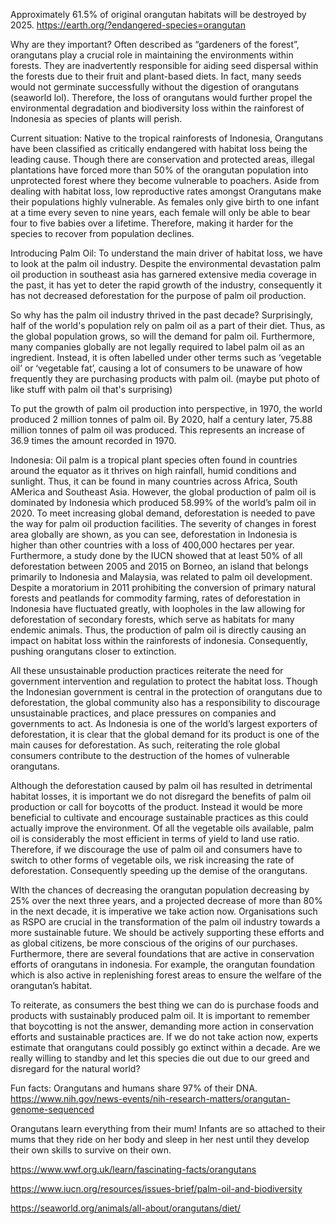 
Approximately 61.5% of original orangutan habitats will be destroyed by 2025.
https://earth.org/?endangered-species=orangutan

Why are they important?
Often described as “gardeners of the forest”, orangutans play a crucial role in maintaining the environments within forests. They are inadvertently responsible for aiding seed dispersal within the forests due to their fruit and plant-based diets. In fact, many seeds would not germinate successfully without the digestion of orangutans (seaworld lol). Therefore, the loss of orangutans would further propel the environmental degradation and biodiversity loss within the rainforest of Indonesia as species of plants will perish. 

Current situation:
Native to the tropical rainforests of Indonesia, Orangutans have been classified as critically endangered with habitat loss being the leading cause. Though there are conservation and protected areas, illegal plantations have forced more than 50% of the orangutan population into unprotected forest where they become vulnerable to poachers. Aside from dealing with habitat loss, low reproductive rates amongst Orangutans make their populations highly vulnerable. As females only give birth to one infant at a time every seven to nine years, each female will only be able to bear four to five babies over a lifetime. Therefore, making it harder for the species to recover from population declines. 

Introducing Palm Oil:
To understand the main driver of habitat loss, we have to look at the palm oil industry.  Despite the environmental devastation palm oil production in southeast asia has garnered extensive media coverage in the past, it has yet to deter the rapid growth of the industry, consequently it has not decreased deforestation for the purpose of palm oil production. 

So why has the palm oil industry thrived in the past decade?
Surprisingly, half of the world's population rely on palm oil as a part of their diet. Thus, as the global population grows, so will the demand for palm oil. Furthermore, many companies globally are not legally required to label palm oil as an ingredient. Instead, it is often labelled under other terms such as ‘vegetable oil’ or ‘vegetable fat’, causing a lot of consumers to be unaware of how frequently they are purchasing products with palm oil. (maybe put photo of like stuff with palm oil that's surprising)

To put the growth of palm oil production into perspective, in 1970, the world produced 2 million tonnes of palm oil. By 2020, half a century later, 75.88 million tonnes of palm oil was produced. This represents an increase of 36.9 times the amount recorded in 1970. 

Indonesia:
Oil palm is a tropical plant species often found in countries around the equator as it thrives on high rainfall, humid conditions and sunlight. Thus, it can be found in many countries across Africa, South AMerica and Southeast Asia. However, the global production of palm oil is dominated by Indonesia which produced 58.99% of the world’s palm oil in 2020. 
To meet increasing global demand, deforestation is needed to pave the way for palm oil production facilities. The severity of changes in forest area globally are shown, as you can see, deforestation in Indonesia is higher than other countries with a loss of 400,000 hectares per year. Furthermore, a study done by the IUCN showed that at least 50% of all deforestation between 2005 and 2015 on Borneo, an island that belongs primarily to Indonesia and Malaysia, was related to palm oil development. Despite a moratorium in 2011 prohibiting the conversion of primary natural forests and peatlands for commodity farming, rates of deforestation in Indonesia have fluctuated greatly, with loopholes in the law allowing for deforestation of secondary forests, which serve as habitats for many endemic animals.
Thus, the production of palm oil is directly causing an impact on habitat loss within the rainforests of indonesia. Consequently, pushing orangutans closer to extinction. 

All these unsustainable production practices reiterate the need for government intervention and regulation to protect the habitat loss. Though the Indonesian government is central in the protection of orangutans due to deforestation, the global community also has a responsibility to discourage unsustainable practices, and place pressures on companies and governments to act.  As Indonesia is one of the world’s largest exporters of deforestation, it is clear that the global demand for its product is one of the main causes for deforestation. As such, reiterating the role global consumers contribute to the destruction of the homes of vulnerable orangutans. 

Although the deforestation caused by palm oil has resulted in detrimental habitat losses, it is important we do not disregard the benefits of palm oil production or call for boycotts of the product. Instead it would be more beneficial to cultivate and encourage sustainable practices as this could actually improve the environment. Of all the vegetable oils available, palm oil is considerably the most efficient in terms of yield to land use ratio. Therefore, if we discourage the use of palm oil and consumers have to switch to other forms of vegetable oils, we risk increasing the rate of deforestation. Consequently speeding up the demise of the orangutans. 

WIth the chances of decreasing the orangutan population decreasing by 25% over the next three years, and a projected decrease of more than 80% in the next decade, it is imperative we take action now. Organisations such as RSPO are crucial in the transformation of the palm oil industry towards a more sustainable future. We should be actively supporting these efforts and as global citizens, be more conscious of the origins of our purchases. Furthermore, there are several foundations that are active in conservation efforts of orangutans in indonesia. For example, the orangutan foundation which is also active in replenishing forest areas to ensure the welfare of the orangutan’s habitat. 

To reiterate, as consumers the best thing we can do is purchase foods and products with sustainably produced palm oil. It is important to remember that boycotting is not the answer, demanding more action in conservation efforts and sustainable practices are. If we do not take action now, experts estimate that orangutans could possibly go extinct within a decade. Are we really willing to standby and let this species die out due to our greed and disregard for the natural world?






Fun facts:
Orangutans and humans share 97% of their DNA.
https://www.nih.gov/news-events/nih-research-matters/orangutan-genome-sequenced


Orangutans learn everything from their mum! Infants are so attached to their mums that they ride on her body and sleep in her nest until they develop their own skills to survive on their own. 


https://www.wwf.org.uk/learn/fascinating-facts/orangutans









https://www.iucn.org/resources/issues-brief/palm-oil-and-biodiversity






https://seaworld.org/animals/all-about/orangutans/diet/


